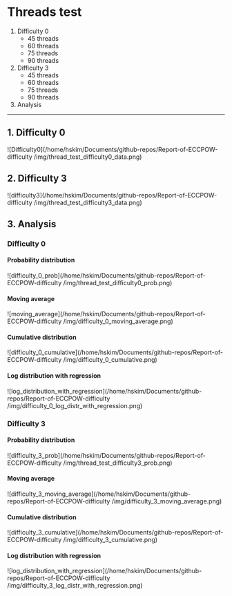 # Threads test

1. Difficulty 0
   - 45 threads
   - 60 threads
   - 75 threads
   - 90 threads
2. Difficulty 3
   - 45 threads
   - 60 threads
   - 75 threads
   - 90 threads
3. Analysis

---

## 1. Difficulty 0

![Difficulty0](/home/hskim/Documents/github-repos/Report-of-ECCPOW-difficulty /img/thread_test_difficulty0_data.png)

## 2. Difficulty 3

![difficulty3](/home/hskim/Documents/github-repos/Report-of-ECCPOW-difficulty /img/thread_test_difficulty3_data.png)

## 3. Analysis

### Difficulty 0

#### Probability distribution

![difficulty_0_prob](/home/hskim/Documents/github-repos/Report-of-ECCPOW-difficulty /img/thread_test_difficulty0_prob.png)

#### Moving average

![moving_average](/home/hskim/Documents/github-repos/Report-of-ECCPOW-difficulty /img/difficulty_0_moving_average.png)

#### Cumulative distribution

![difficulty_0_cumulative](/home/hskim/Documents/github-repos/Report-of-ECCPOW-difficulty /img/difficulty_0_cumulative.png)

#### Log distribution with regression

![log_distribution_with_regression](/home/hskim/Documents/github-repos/Report-of-ECCPOW-difficulty /img/difficulty_0_log_distr_with_regression.png)

### Difficulty 3

#### Probability distribution

![difficulty_3_prob](/home/hskim/Documents/github-repos/Report-of-ECCPOW-difficulty /img/thread_test_difficulty3_prob.png)

#### Moving average

![difficulty_3_moving_average](/home/hskim/Documents/github-repos/Report-of-ECCPOW-difficulty /img/difficulty_3_moving_average.png)

#### Cumulative distribution

![difficulty_3_cumulative](/home/hskim/Documents/github-repos/Report-of-ECCPOW-difficulty /img/difficulty_3_cumulative.png)

#### Log distribution with regression

![log_distribution_with_regression](/home/hskim/Documents/github-repos/Report-of-ECCPOW-difficulty /img/difficulty_3_log_distr_with_regression.png)